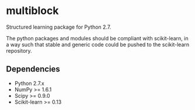 multiblock
==========

Structured learning package for Python 2.7.

The python packages and modules should be compliant with scikit-learn, in a way
such that stable and generic code could be pushed to the scikit-learn
repository.

Dependencies
------------
* Python 2.7.x
* NumPy >= 1.6.1
* Scipy >= 0.9.0
* Scikit-learn >= 0.13